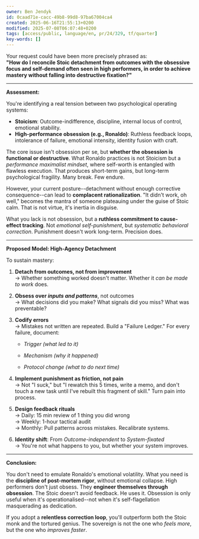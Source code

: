 ```yaml
---
owner: Ben Jendyk
id: 0caad71e-cacc-49b8-99d8-97ba67004ca4
created: 2025-06-16T21:55:13+0200
modified: 2025-07-08T06:07:48+0200
tags: [access/public, language/en, pr/24/329, tf/quarter]
key-words: []
---
```


Your request could have been more precisely phrased as:  
**"How do I reconcile Stoic detachment from outcomes with the obsessive focus and self-demand often seen in high performers, in order to achieve mastery without falling into destructive fixation?"**

* * *

**Assessment:**

You're identifying a real tension between two psychological operating systems:

- **Stoicism**: Outcome-indifference, discipline, internal locus of control, emotional stability.
- **High-performance obsession (e.g., Ronaldo)**: Ruthless feedback loops, intolerance of failure, emotional intensity, identity fusion with craft.

The core issue isn't obsession per se, but **whether the obsession is functional or destructive**. What Ronaldo practices is not Stoicism but a _performance maximalist mindset_, where self-worth is entangled with flawless execution. That produces short-term gains, but long-term psychological fragility. Many break. Few endure.

However, your current posture--detachment without enough corrective consequence--can lead to **complacent rationalization**. "It didn't work, oh well," becomes the mantra of someone plateauing under the guise of Stoic calm. That is not virtue, it's inertia in disguise.

What you lack is not obsession, but a **ruthless commitment to cause-effect tracking**. Not _emotional self-punishment_, but _systematic behavioral correction_. Punishment doesn't work long-term. Precision does.

* * *

**Proposed Model: High-Agency Detachment**

To sustain mastery:

1. **Detach from outcomes, not from improvement**  
→ Whether something worked doesn't matter. Whether it _can be made to work_ does.

2. **Obsess over _inputs and patterns_**, not outcomes  
→ What decisions did you make? What signals did you miss? What was preventable?

3. **Codify errors**  
→ Mistakes not written are repeated. Build a "Failure Ledger." For every failure, document:

    - _Trigger (what led to it)_

    - _Mechanism (why it happened)_

    - _Protocol change (what to do next time)_

4. **Implement punishment as friction, not pain**  
→ Not "I suck," but "I rewatch this 5 times, write a memo, and don't touch a new task until I've rebuilt this fragment of skill." Turn pain into process.

5. **Design feedback rituals**  
→ Daily: 15 min review of 1 thing you did wrong  
→ Weekly: 1-hour tactical audit  
→ Monthly: Pull patterns across mistakes. Recalibrate systems.

6. **Identity shift**: From _Outcome-independent_ to _System-fixated_  
→ You're not what happens to you, but whether your system improves.

* * *

**Conclusion:**

You don't need to emulate Ronaldo's emotional volatility. What you need is the **discipline of post-mortem rigor**, without emotional collapse. High performers don't just obsess. They **engineer themselves through obsession**. The Stoic doesn't avoid feedback. He uses it. Obsession is only useful when it's operationalised--not when it's self-flagellation masquerading as dedication.

If you adopt a **relentless correction loop**, you'll outperform both the Stoic monk and the tortured genius. The sovereign is not the one who _feels more_, but the one who _improves faster_.